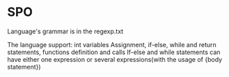 # SPO

Language's grammar is in the regexp.txt

The language support:
int variables
Assignment, if-else, while and return statements, functions definition and calls
If-else and while statements can have either one expression or several expressions(with the usage of {body statement})
